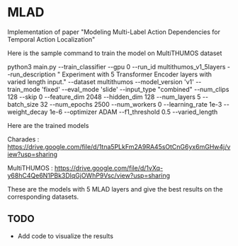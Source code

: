 # MLAD
Implementation of paper "Modeling Multi-Label Action Dependencies for Temporal Action Localization"

Here is the sample command to train the model on MultiTHUMOS dataset 

python3 main.py --train_classifier --gpu 0 --run_id multithumos_v1_5layers --run_description " Experiment with 5 Transformer Encoder layers with varied length input." --dataset multithumos --model_version 'v1' --train_mode 'fixed' --eval_mode 'slide' --input_type "combined" --num_clips 128 --skip 0 --feature_dim 2048 --hidden_dim 128 --num_layers 5 --batch_size 32 --num_epochs 2500 --num_workers 0 --learning_rate 1e-3 --weight_decay 1e-6 --optimizer ADAM --f1_threshold 0.5 --varied_length


Here are the trained models

Charades : https://drive.google.com/file/d/1tna5PLkFm2A9RA45sOtCnG6yx6mGHw4j/view?usp=sharing

MultiTHUMOS : https://drive.google.com/file/d/1vXq-y68hC4Qe6N1PBk3DlqGjOWhP9Vsc/view?usp=sharing

These are the models with 5 MLAD layers and give the best results on the corresponding datasets.

## TODO
* Add code to visualize the results 
